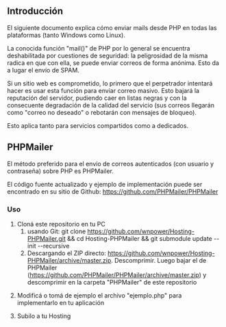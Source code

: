<h2>Introducci&oacute;n</h2>
<p>El siguiente documento explica c&oacute;mo enviar mails desde PHP en todas las plataformas (tanto Windows como Linux).</p>
<p>La conocida funci&oacute;n "mail()" de PHP por lo general se encuentra deshabilitada por cuestiones de seguridad: la peligrosidad de la misma radica en que con ella, se puede enviar correos de forma an&oacute;nima. Esto da a lugar el env&iacute;o de SPAM.</p>
<p>Si un sitio web es comprometido, lo primero que el perpetrador intentar&aacute; hacer es usar esta funci&oacute;n para enviar correo masivo. Esto bajar&aacute; la reputaci&oacute;n del servidor, pudiendo caer en listas negras y con la consecuente degradaci&oacute;n de la calidad del servicio (sus correos llegar&aacute;n como "correo no deseado" o rebotar&aacute;n con mensajes de bloqueo).</p>
<p>Esto aplica tanto para servicios compartidos como a dedicados.</p>
<h2>PHPMailer</h2>
<p>El m&eacute;todo preferido para el env&iacute;o de correos autenticados (con usuario y contrase&ntilde;a) sobre PHP es PHPMailer.</p>
<p>El c&oacute;digo fuente actualizado y ejemplo de implementaci&oacute;n puede ser encontrado en su sitio de Github:&nbsp;<a class="external-link" href="https://github.com/PHPMailer/PHPMailer" rel="nofollow">https://github.com/PHPMailer/PHPMailer</a></p>
<h3 id="EnviodemaildesdePHPconPHPMailer-Ejemplodeenv&iacute;odirecto">Uso</h3>
<ol>
<li>Clon&aacute; este repositorio en tu PC
<ol>
<li>usando Git: git clone&nbsp;<a href="https://github.com/wnpower/Hosting-PHPMailer.git">https://github.com/wnpower/Hosting-PHPMailer.git</a>&nbsp;&amp;&amp; cd Hosting-PHPMailer &amp;&amp; git submodule update --init --recursive</li>
<li>Descargando el ZIP directo:&nbsp;<a href="https://github.com/wnpower/Hosting-PHPMailer/archive/master.zip">https://github.com/wnpower/Hosting-PHPMailer/archive/master.zip</a>. Descomprimir. Luego bajar el de PHPMailer (<a href="https://github.com/PHPMailer/PHPMailer/archive/master.zip">https://github.com/PHPMailer/PHPMailer/archive/master.zip</a>) y descomprimir en la carpeta "PHPMailer" de este repositorio</li>
</ol>
</li>
<li>
<p>Modific&aacute; o tom&aacute; de ejemplo el archivo "ejemplo.php" para implementarlo en tu aplicaci&oacute;n</p>
</li>
<li>Subilo a tu Hosting</li>
</ol>
